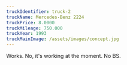 ```yaml
---
truckIdentifier: truck-2
truckName: Mercedes-Benz 2224
truckPrice: 8.0000
truckMileage: 750.000
truckYear: 1993
truckMainImage: /assets/images/concept.jpg
---
```

Works. No, it's working at the moment. No BS.